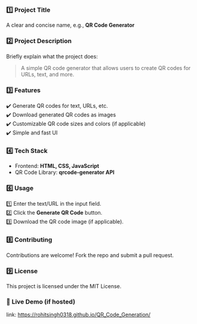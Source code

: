 ### 1️⃣ **Project Title**  
A clear and concise name, e.g., **QR Code Generator**  

### 2️⃣ **Project Description**  
Briefly explain what the project does:  
> A simple QR code generator that allows users to create QR codes for URLs, text, and more.  

### 3️⃣ **Features**  
✔️ Generate QR codes for text, URLs, etc.  
✔️ Download generated QR codes as images  
✔️ Customizable QR code sizes and colors (if applicable)  
✔️ Simple and fast UI  

### 4️⃣ **Tech Stack**  
- Frontend: **HTML, CSS, JavaScript**    
- QR Code Library: **qrcode-generator API**  

### 6️⃣ **Usage**  
1️⃣ Enter the text/URL in the input field.  
2️⃣ Click the **Generate QR Code** button.  
3️⃣ Download the QR code image (if applicable).  

### 8️⃣ **Contributing**  
Contributions are welcome! Fork the repo and submit a pull request.  

### 9️⃣ **License**  
This project is licensed under the MIT License.  

### 🔗 **Live Demo (if hosted)**  
link: https://rohitsingh0318.github.io/QR_Code_Generation/ 

